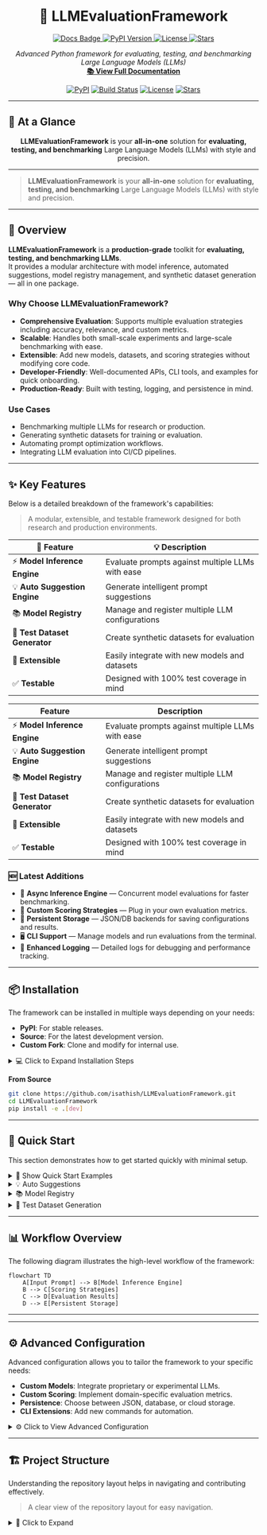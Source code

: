 <h1 align="center">🚀 LLMEvaluationFramework</h1>

<p align="center">
  <a href="https://isathish.github.io/llmevaluationframework/">
    <img src="https://img.shields.io/badge/Docs-Online-success?style=for-the-badge&logo=readthedocs" alt="Docs Badge">
  </a>
  <a href="https://pypi.org/project/llm-evaluation-framework/">
    <img src="https://img.shields.io/pypi/v/llm-evaluation-framework?style=for-the-badge&logo=python" alt="PyPI Version">
  </a>
  <a href="https://opensource.org/licenses/MIT">
    <img src="https://img.shields.io/badge/License-MIT-green?style=for-the-badge" alt="License">
  </a>
  <a href="https://github.com/isathish/LLMEvaluationFramework/stargazers">
    <img src="https://img.shields.io/github/stars/isathish/LLMEvaluationFramework?style=for-the-badge&logo=github" alt="Stars">
  </a>
</p>


<p align="center">
  <i>Advanced Python framework for evaluating, testing, and benchmarking Large Language Models (LLMs)</i><br>
  <a href="https://isathish.github.io/llmevaluationframework/"><b>📚 View Full Documentation</b></a>
</p>

<p align="center">
  <a href="https://pypi.org/project/llm-evaluation-framework/"><img src="https://img.shields.io/pypi/v/llm-evaluation-framework?color=blue&label=PyPI&logo=python" alt="PyPI"></a>
  <a href="https://github.com/isathish/LLMEvaluationFramework/actions"><img src="https://img.shields.io/github/actions/workflow/status/isathish/LLMEvaluationFramework/python-app.yml?label=CI&logo=github" alt="Build Status"></a>
  <a href="https://opensource.org/licenses/MIT"><img src="https://img.shields.io/badge/License-MIT-green.svg" alt="License"></a>
  <a href="https://github.com/isathish/LLMEvaluationFramework/stargazers"><img src="https://img.shields.io/github/stars/isathish/LLMEvaluationFramework?style=social" alt="Stars"></a>
</p>

---

## 🌟 At a Glance

<div align="center">

**LLMEvaluationFramework** is your **all-in-one** solution for **evaluating, testing, and benchmarking** Large Language Models (LLMs) with style and precision.

</div>

---

> **LLMEvaluationFramework** is your **all-in-one** solution for **evaluating, testing, and benchmarking** Large Language Models (LLMs) with style and precision.


---
## 📖 Overview

**LLMEvaluationFramework** is a **production-grade** toolkit for **evaluating, testing, and benchmarking LLMs**.  
It provides a modular architecture with model inference, automated suggestions, model registry management, and synthetic dataset generation — all in one package.

### Why Choose LLMEvaluationFramework?
- **Comprehensive Evaluation**: Supports multiple evaluation strategies including accuracy, relevance, and custom metrics.
- **Scalable**: Handles both small-scale experiments and large-scale benchmarking with ease.
- **Extensible**: Add new models, datasets, and scoring strategies without modifying core code.
- **Developer-Friendly**: Well-documented APIs, CLI tools, and examples for quick onboarding.
- **Production-Ready**: Built with testing, logging, and persistence in mind.

### Use Cases
- Benchmarking multiple LLMs for research or production.
- Generating synthetic datasets for training or evaluation.
- Automating prompt optimization workflows.
- Integrating LLM evaluation into CI/CD pipelines.

---

## ✨ Key Features

Below is a detailed breakdown of the framework's capabilities:

> A modular, extensible, and testable framework designed for both research and production environments.

<div align="center">

| 🚀 Feature | 💡 Description |
|------------|----------------|
| ⚡ **Model Inference Engine** | Evaluate prompts against multiple LLMs with ease |
| 💡 **Auto Suggestion Engine** | Generate intelligent prompt suggestions |
| 📚 **Model Registry** | Manage and register multiple LLM configurations |
| 🧪 **Test Dataset Generator** | Create synthetic datasets for evaluation |
| 🔌 **Extensible** | Easily integrate with new models and datasets |
| ✅ **Testable** | Designed with 100% test coverage in mind |

</div>

| Feature | Description |
|---------|-------------|
| ⚡ **Model Inference Engine** | Evaluate prompts against multiple LLMs with ease |
| 💡 **Auto Suggestion Engine** | Generate intelligent prompt suggestions |
| 📚 **Model Registry** | Manage and register multiple LLM configurations |
| 🧪 **Test Dataset Generator** | Create synthetic datasets for evaluation |
| 🔌 **Extensible** | Easily integrate with new models and datasets |
| ✅ **Testable** | Designed with 100% test coverage in mind |

### 🆕 Latest Additions
- 🚀 **Async Inference Engine** — Concurrent model evaluations for faster benchmarking.
- 📏 **Custom Scoring Strategies** — Plug in your own evaluation metrics.
- 💾 **Persistent Storage** — JSON/DB backends for saving configurations and results.
- 🖥 **CLI Support** — Manage models and run evaluations from the terminal.
- 📜 **Enhanced Logging** — Detailed logs for debugging and performance tracking.

---

## 📦 Installation

The framework can be installed in multiple ways depending on your needs:
- **PyPI**: For stable releases.
- **Source**: For the latest development version.
- **Custom Fork**: Clone and modify for internal use.

<details>
<summary>💻 Click to Expand Installation Steps</summary>

> **Tip:** Use a virtual environment to keep dependencies isolated.


**From PyPI**
```bash
pip install llm-evaluation-framework
```
</details>

**From Source**
```bash
git clone https://github.com/isathish/LLMEvaluationFramework.git
cd LLMEvaluationFramework
pip install -e .[dev]
```

---

## 🚀 Quick Start

This section demonstrates how to get started quickly with minimal setup.

<details>
<summary>📌 Show Quick Start Examples</summary>

> **Pro Tip:** Explore the [Usage Guide](docs/usage.md) for advanced workflows.

---

<details>
<summary>🔍 Model Inference</summary>

```python
from llm_evaluation_framework import ModelInferenceEngine

engine = ModelInferenceEngine(model_name="gpt-4")
result = engine.evaluate("What is the capital of France?")
print(result)
```
</details>
</details>

<details>
<summary>💡 Auto Suggestions</summary>

```python
from llm_evaluation_framework import AutoSuggestionEngine

suggestion_engine = AutoSuggestionEngine(model_name="gpt-4")
suggestions = suggestion_engine.suggest("Write a poem about the ocean.")
print(suggestions)
```
</details>

<details>
<summary>📚 Model Registry</summary>

```python
from llm_evaluation_framework import ModelRegistry

ModelRegistry.register("gpt-4", {"provider": "OpenAI", "max_tokens": 4096})
print(ModelRegistry.list_models())
```
</details>

<details>
<summary>🧪 Test Dataset Generation</summary>

```python
from llm_evaluation_framework import TestDatasetGenerator

generator = TestDatasetGenerator()
dataset = generator.generate(num_samples=5, topic="math problems")
print(dataset)
```
</details>

---

## 📊 Workflow Overview

The following diagram illustrates the high-level workflow of the framework:

```mermaid
flowchart TD
    A[Input Prompt] --> B[Model Inference Engine]
    B --> C[Scoring Strategies]
    C --> D[Evaluation Results]
    D --> E[Persistent Storage]
```

---


---

## ⚙️ Advanced Configuration

Advanced configuration allows you to tailor the framework to your specific needs:
- **Custom Models**: Integrate proprietary or experimental LLMs.
- **Custom Scoring**: Implement domain-specific evaluation metrics.
- **Persistence**: Choose between JSON, database, or cloud storage.
- **CLI Extensions**: Add new commands for automation.

<details>
<summary>⚙️ Click to View Advanced Configuration</summary>

> Extend the framework to suit your needs.

You can customize the framework by:
- Adding new model backends
- Defining custom scoring strategies
- Configuring persistent storage (JSON/DB)
- Extending CLI commands

Example:
```python
from llm_evaluation_framework.evaluation import CustomScoringStrategy

class MyScore(CustomScoringStrategy):
    def score(self, prediction, reference):
        return custom_logic(prediction, reference)
```
</details>

---

## 🏗 Project Structure

Understanding the repository layout helps in navigating and contributing effectively.

> A clear view of the repository layout for easy navigation.

<details>
<summary>📂 Click to Expand</summary>

```
</details>
LLMEvaluationFramework/
├── llm_evaluation_framework/   # Core framework code
├── docs/                       # Documentation
├── tests/                      # Unit tests
├── setup.py                    # Installation script
└── README.md                   # Project overview
```

---

## 📄 Documentation

> Full API reference available in [`docs/api-reference.md`](docs/api-reference.md)

Full documentation is available at **[📚 Online Documentation](https://isathish.github.io/llmevaluationframework/)**.

You can also explore the local [`docs/`](docs/) folder:

- 📘 [Getting Started](docs/getting-started.md)
- 📖 [Usage Guide](docs/usage.md)
- 🤝 [Contributing Guide](docs/contributing.md)

---

## 🤝 Contributing

We welcome contributions!  
Please read the [Contributing Guide](docs/contributing.md) for details.

---

## 📜 License

This project is licensed under the **MIT License**.

---

<p align="center">Made with ❤️ for the LLM community</p>
